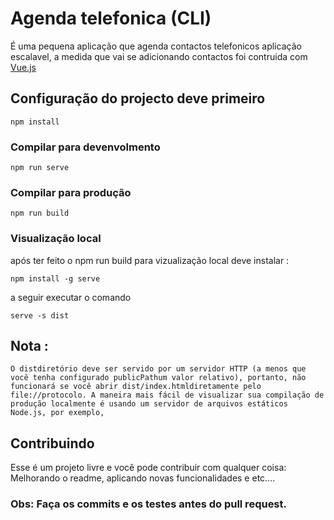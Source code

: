 # Agenda telefonica (CLI)
É uma pequena aplicação que agenda contactos telefonicos aplicação escalavel, a medida que vai se adicionando contactos foi contruida com [Vue.js](https://vuejs.org/v2/guide/)


## Configuração do projecto deve primeiro
```
npm install
```

### Compilar para devenvolmento
```
npm run serve
```

### Compilar para produção
```
npm run build
```
### Visualização local
após ter feito o npm run build para vizualização local deve instalar :
```
npm install -g serve
```
a seguir executar o comando
```
serve -s dist
```
## Nota :
```
O distdiretório deve ser servido por um servidor HTTP (a menos que você tenha configurado publicPathum valor relativo), portanto, não funcionará se você abrir dist/index.htmldiretamente pelo file://protocolo. A maneira mais fácil de visualizar sua compilação de produção localmente é usando um servidor de arquivos estáticos Node.js, por exemplo,
```

## Contribuindo

Esse é um projeto livre e você pode contribuir com qualquer coisa: Melhorando o readme, aplicando novas funcionalidades e etc....

### Obs: Faça os commits e os testes antes do pull request.
